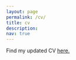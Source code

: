 ```yaml
---
layout: page
permalink: /cv/
title: cv
description: 
nav: true
---
```


Find my updated CV <a href="https://katiana22.github.io/Katiana_Kontolati_Curriculum_Vitae.pdf" target="_blank">here.</a>
